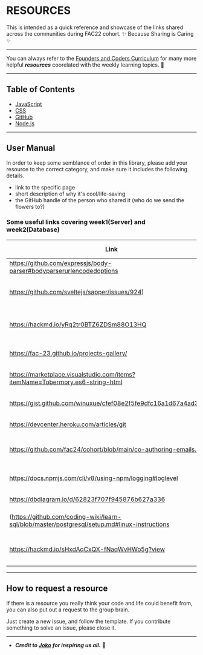 # RESOURCES
This is intended as a quick reference and showcase of the links shared across the communities during FAC22 cohort. ✨ Because Sharing is Caring ✨

--- 

You can always refer to the [Founders and Coders Curriculum](https://learn.foundersandcoders.com/) for many more helpful **_resources_** coorelated with the weekly learning topics. 🤍 

---

## Table of Contents

- [JavaScript](./directory/JS.md)
- [CSS](./directory/css.md)
- [GitHub](./directory/github.md)
- [Node.js](./directory/node.md)

---

## User Manual

In order to keep some semblance of order in this library, please add your resource to the correct category, and make sure it includes the following details.

- link to the specific page
- short description of why it's cool/life-saving
- the GitHub handle of the person who shared it (who do we send the flowers to?)

### Some useful links covering week1(Server) and week2(Database)

| Link      | Description                                                     | Added by     |
| -------------------------- | --------------------------------------------------------------- | ------------ |
| https://github.com/expressjs/body-parser#bodyparserurlencodedoptions | body-parser middleware | @[Orian](https://github.com/OrianP) |
| https://github.com/sveltejs/sapper/issues/924)| npm server download issue solution| @[Oli](https://github.com/oliverjam)|
|https://hackmd.io/yRq2tr0BTZ6ZDSm88O13HQ|Guide on installing cypress on wsl|@[Reuben](https://github.com/reubengt)|
|https://fac-23.github.io/projects-gallery/|Project gallary Fac23|@[Paolo](https://github.com/paologhidoni)|
|https://marketplace.visualstudio.com/items?itemName=Tobermory.es6-string-html|useful Vscode extension|@[orian](https://github.com/OrianP)|
|https://gist.github.com/winuxue/cfef08e2f5fe9dfc16a1d67a4ad38a01|Cypress dependecies fix for wsl|@[George](https://github.com/Glombort)|
|https://devcenter.heroku.com/articles/git|Heroku cli for mac|@[Reuben](https://github.com/reubengt)|
|https://github.com/fac24/cohort/blob/main/co-authoring-emails.md|Guide on co-authoring commits|@[Reuben](https://github.com/reubengt)|
|https://docs.npmjs.com/cli/v8/using-npm/logging#loglevel|npm config set loglevel info|@[Joe](https://github.com/joe-dev-public)|
|https://dbdiagram.io/d/62823f707f945876b627a336|Visualisation of Db|@[Reuben](https://github.com/reubengt)|
|(https://github.com/coding-wiki/learn-sql/blob/master/postgresql/setup.md#linux-instructions|Postgres connection to server fix|@[Oli](https://github.com/oliverjam)|
|https://hackmd.io/sHxdAqCxQX-fNaqWvHWo5g?view|Guide on how to deploy app on Heroku|@[Sonia](https://github.com/sonianb)|
---
## How to request a resource

If there is a resource you really think your code and life could benefit from, you can also put out a request to the group brain.

Just create a new issue, and follow the template.
If you contribute something to solve an issue, please close it.

--- 

- **_Credit to [Joko](https://github.com/jokosanyang) for inspiring us all._** 🧚
